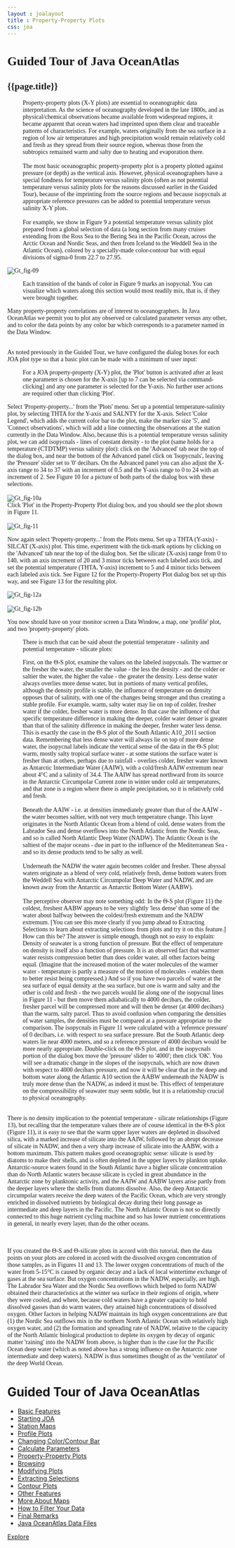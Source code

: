 ```yaml
---
layout : joalayout
title : Property-Property Plots
css: joa
---
```


<center>
<div id="container" class="tour page  row-fluid" style="max-width:125vh;text-align:left;">
<div id="main_content" class="contained span8">
<div id="top"></div>
<div id="guided_tour" style="font-family:verdana;">
	<h1>Guided Tour of Java OceanAtlas </h1>
	<h2>{{page.title}}</h2>
	<div id="guided_tour_content">

<p class="oceanography_text" style="padding-left:35px;">Property-property plots (X-Y plots) are essential to oceanographic data interpretation. As the science of oceanography developed in the late 1800s, and as physical/chemical observations became available from widespread regions, it became apparent that ocean waters had imprinted upon them clear and traceable patterns of characteristics. For example, waters originally from the sea surface in a region of low air temperatures and high precipitation would remain relatively cold and fresh as they spread from their source region, whereas those from the subtropics remained warm and salty due to heating and evaporation there.
 <br><br>
The most basic oceanographic property-property plot is a property plotted against pressure (or depth) as the vertical axis. However, physical oceanographers have a special fondness for temperature versus salinity plots (often as not potential temperature versus salinity plots for the reasons discussed earlier in the Guided Tour), because of the imprinting from the source regions and because isopycnals at appropriate reference pressures can be added to potential temperature versus salinity X-Y plots.
<br><br>
For example, we show in Figure 9 a potential temperature versus salinity plot prepared from a global selection of data (a long section from many cruises extending from the Ross Sea to the Bering Sea in the Pacific Ocean, across the Arctic Ocean and Nordic Seas, and then from Iceland to the Weddell Sea in the Atlantic Ocean), colored by a specially-made color-contour bar with equal divisions of sigma-0 from 22.7 to 27.95.
</p>

  <img alt="Gt_fig-09" class="gt_image" src="assets/images/fig9.png">

<p class="oceanography_text" style="padding-left:35px;">Each transition of the bands of color in Figure 9 marks an isopycnal. You can visualize which waters along this section would most readily mix, that is, if they were brought together.</p>

<p>Many property-property correlations are of interest to oceanographers. In Java OceanAtlas we permit you to plot any observed or calculated parameter versus any other, and to color the data points by any color bar which corresponds to a parameter named in the Data Window.<br><br>

As noted previously in the Guided Tour, we have configured the dialog boxes for each JOA plot type so that a basic plot can be made with a minimum of user input:</p>
<p style="padding-left:35px;">
For a JOA property-property (X-Y) plot, the 'Plot' button is activated after at least one parameter is chosen for the X-axis [up to 7 can be selected via command-clicking] and any one parameter is selected for the Y-axis. No further user actions are required other than clicking 'Plot'.</p>
<p>
Select 'Property-property...' from the 'Plots' menu. Set up a potential temperature-salinity plot, by selecting THTA for the Y-axis and SALNTY for the X-axis. Select 'Color Legend', which adds the current color bar to the plot, make the marker size '5', and 'Connect observations', which will add a line connecting the observations at the station currently in the Data Window. Also, because this is a potential temperature versus salinity plot, we can add isopycnals - lines of constant density - to the plot (same holds for a temperature (CTDTMP) versus salinity plot): click on the 'Advanced' tab near the top of the dialog box, and near the bottom of the Advanced panel click on 'Isopycnals', leaving the 'Pressure' slider set to '0' decibars. On the Advanced panel you can also adjust the X-axis range to 34 to 37 with an increment of 0.5 and the Y-axis range to 0 to 24 with an increment of 2. See Figure 10 for a picture of both parts of the dialog box with these selections.
<br><br>
<img alt="Gt_fig-10a" class="gt_image" src="assets/images/fig10.png">
<br>
Click 'Plot' in the Property-Property Plot dialog box, and you should see the plot shown in Figure 11.
<br><br>
 <img alt="Gt_fig-11" class="gt_image" src="assets/images/fig11.png">
</p>
<p>Now again select 'Property-property...' from the Plots menu. Set up a THTA (Y-axis) - SILCAT (X-axis) plot. This time, experiment with the tick-mark options by clicking on the 'Advanced' tab near the top of the dialog box. Set the silicate (X-axis) range from 0 to 140, with an axis increment of 20 and 3 minor ticks between each labeled axis tick, and set the potential temperature (THTA, Y-axis) increment to 5 and 4 minor ticks between each labeled axis tick. See Figure 12 for the Property-Property Plot dialog box set up this way, and see Figure 13 for the resulting plot.</p>

 <img alt="Gt_fig-12a" class="gt_image" src="assets/images/fig12.png">
<br><br>
  <img alt="Gt_fig-12b" class="gt_image" src="assets/images/fig13.png">

<p>You now should have on your monitor screen a Data Window, a map, one 'profile' plot, and two 'property-property' plots.</p>

<p class="oceanography_text" style="padding-left:35px;">There is much that can be said about the potential temperature - salinity and potential temperature - silicate plots:</p>

<p class="oceanography_text" style="padding-left:35px;">First, on the Θ-S plot, examine the values on the labeled isopycnals. The warmer or the fresher the water, the smaller the value - the less the density - and the colder or saltier the water, the higher the value - the greater the density. Less dense water always overlies more dense water, but in portions of many vertical profiles, although the density profile is stable, the influence of temperature on density opposes that of salinity, with one of the changes being stronger and thus creating a stable profile. For example, warm, salty water may lie on top of colder, fresher water if the colder, fresher water is more dense. In that case the influence of that specific temperature difference in making the deeper, colder water denser is greater than that of the salinity difference in making the deeper, fresher water less dense. This is exactly the case in the Θ-S plot of the South Atlantic A10_2011 section data. Remembering that less dense water will always lie on top of more dense water, the isopycnal labels indicate the vertical sense of the data in the Θ-S plot: warm, mostly salty tropical surface water - at some stations the surface water is fresher than at others, perhaps due to rainfall - overlies colder, fresher water known as Antarctic Intermediate Water (AAIW), with a cold/fresh AAIW extremum near about 4°C and a salinity of 34.4. The AAIW has spread northward from its source in the Antarctic Circumpolar Current zone in winter under cold air temperatures, and that zone is a region where there is ample precipitation, so it is relatively cold and fresh.
	<br><br>
Beneath the AAIW - i.e. at densities immediately greater than that of the AAIW - the water becomes saltier, with not very much temperature change. This layer originates in the North Atlantic Ocean from a blend of cold, dense waters from the Labrador Sea and dense overflows into the North Atlantic from the Nordic Seas, and so is called North Atlantic Deep Water (NADW). The Atlantic Ocean is the saltiest of the major oceans - due in part to the influence of the Mediterranean Sea - and so its dense products tend to be salty as well.
<br><br>
Underneath the NADW the water again becomes colder and fresher. These abyssal waters originate as a blend of very cold, relatively fresh, dense bottom waters from the Weddell Sea with Antarctic Circumpolar Deep Water and NADW, and are known away from the Antarctic as Antarctic Bottom Water (AABW).
<br><br>
The perceptive observer may note something odd: In the Θ-S plot (Figure 11) the coldest, freshest AABW appears to be very slightly 'less dense' than some of the water about halfway between the coldest/fresh extremum and the NADW extremum. [You can see this more clearly if you jump ahead to Extracting Selections to learn about extracting selections from plots and try it on this feature.] How can this be? The answer is simple enough, though not so easy to explain: Density of seawater is a strong function of pressure. But the effect of temperature on density is itself also a function of pressure. It is an observed fact that warmer water resists compression better than does colder water, all other factors being equal. (Imagine that the increased motion of the water molecules of the warmer water - temperature is partly a measure of the motion of molecules - enables them to better resist being compressed.) And so if you have two parcels of water at the sea surface of equal density at the sea surface, but one is warm and salty and the other is cold and fresh - the two parcels would lie along one of the isopycnal lines in Figure 11 - but then move them adiabatically to 4000 decibars, the colder, fresher parcel will be compressed more and will then be denser (at 4000 decibars) than the warm, salty parcel. Thus to avoid confusion when comparing the densities of water samples, the densities must be compared at a pressure appropriate to the comparison. The isopycnals in Figure 11 were calculated with a 'reference pressure' of 0 decibars, i.e. with respect to sea surface pressure. But the South Atlantic deep waters lie near 4000 meters, and so a reference pressure of 4000 decibars would be more nearly appropriate. Double-click on the Θ-S plot, and in the isopycnals portion of the dialog box move the 'pressure' slider to '4000'; then click 'OK'. You will see a dramatic change in the slopes of the isopycnals, which are now drawn with respect to 4000 decibars pressure, and now it will be clear that in the deep and bottom water along the Atlantic A10 section the AABW underneath the NADW is truly more dense than the NADW, as indeed it must be. This effect of temperature on the compressibility of seawater may seem subtle, but it is a relationship crucial to physical oceanography.<br><br>

There is no density implication to the potential temperature - silicate relationships (Figure 13), but recalling that the temperature values there are of course identical in the Θ-S plot (Figure 11), it is easy to see that the warm upper layer waters are depleted in dissolved silica, with a marked increase of silicate into the AAIW, followed by an abrupt decrease of silicate in NADW, and then a very sharp increase of silicate into the AABW, with a bottom maximum. This pattern makes good oceanographic sense: silicate is used by diatoms to make their shells, and is often depleted in the upper layers by plankton uptake. Antarctic-source waters found in the South Atlantic have a higher silicate concentration than do North Atlantic waters because silicate is cycled in great abundance in the Antarctic zone by planktonic activity, and the AAIW and AABW layers arise partly from the deeper layers where the shells from diatoms dissolve. Also, the deep Antarctic circumpolar waters receive the deep waters of the Pacific Ocean, which are very strongly enriched in dissolved nutrients by biological decay during their long passage as intermediate and deep layers in the Pacific. The North Atlantic Ocean is not so directly connected to this huge nutrient cycling machine and so has lower nutrient concentrations in general, in nearly every layer, than do the other oceans.

<br><br>If you created the Θ-S and Θ-silicate plots in accord with this tutorial, then the data points on your plots are colored in accord with the dissolved oxygen concentration of those samples, as in Figures 11 and 13. The lower oxygen concentrations of much of the water from 5-15°C is caused by organic decay and a lack of local wintertime exchange of gases at the sea surface. But oxygen concentrations in the NADW, especially, are high. The Labrador Sea Water and the Nordic Sea overflows which helped to form NADW obtained their characteristics at the winter sea surface in their regions of origin, where they were cooled, and where, because cold waters have a greater capacity to hold dissolved gasses than do warm waters, they attained high concentrations of dissolved oxygen. Other factors in helping NADW maintain its high oxygen concentrations are that (1) the Nordic Sea outflows mix in the northern North Atlantic Ocean with relatively high oxygen water, and (2) the formation and spreading rate of NADW, relative to the capacity of the North Atlantic biological production to deplete its oxygen by decay of organic matter 'raining' into the NADW from above, is higher than is the case for the Pacific Ocean deep water (which as noted above has a strong influence on the Antarctic zone intermediate and deep waters). NADW is thus sometimes thought of as the 'ventilator' of the deep World Ocean.</p>

</div>
</div>
    </div>     
    <div id="right" class="span4">        
<h1>Guided Tour of Java OceanAtlas</h1>
<ul>
<li><a href="basic_features.html">Basic Features</a></li>
<li><a href="starting_joa.html">Starting JOA</a></li>
<li><a href="station_maps.html">Station Maps</a></li>
<li><a href="profile_plots.html">Profile Plots</a></li>
<li><a href="changing_color_bar.html">Changing Color/Contour Bar</a></li>
<li><a href="calculate_parameters.html">Calculate Parameters</a></li>
<li class="active"><a href="property_plots.html">Property-Property Plots</a></li>
<li><a href="browsing.html">Browsing</a></li>
<li><a href="modifying_plots.html">Modifying Plots</a></li>
<li><a href="extracting_selections.html">Extracting Selections</a></li>
<li><a href="contour_plots.html">Contour Plots</a></li>
<li><a href="other_features.html">Other Features</a></li>
<li><a href="more_about_maps.html">More About Maps</a></li>
<li><a href="how_to_filter_your_data.html">How to Filter Your Data</a></li>
<li><a href="final_remarks.html">Final Remarks</a></li>
<li><a href="joa_data_files.html">Java OceanAtlas Data Files</a></li>
</ul>

<p><a class="cta-btn align-middle" href="joa.html">Explore</a></p>
        </div>       
      </div>
</center>
